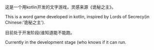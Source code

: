 这是一个用kotlin开发的文字游戏，灵感来源《诡秘之主》。

This is a word game developed in kotlin, inspired by Lords of Secrecy(in Chinese:'诡秘之主').

目前处于开发阶段(谁知道能不能跑。

Currently in the development stage (who knows if it can run.
